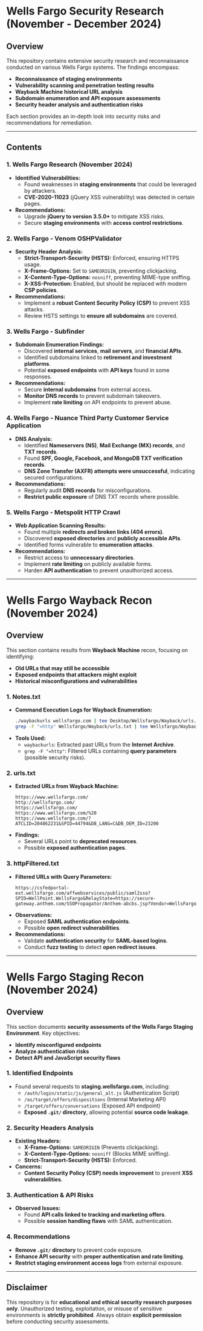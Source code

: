 # Wells Fargo Security Research (November - December 2024)

## Overview
This repository contains extensive security research and reconnaissance conducted on various Wells Fargo systems. The findings encompass:
- **Reconnaissance of staging environments**
- **Vulnerability scanning and penetration testing results**
- **Wayback Machine historical URL analysis**
- **Subdomain enumeration and API exposure assessments**
- **Security header analysis and authentication risks**

Each section provides an in-depth look into security risks and recommendations for remediation.

---

## Contents

### 1. Wells Fargo Research (November 2024)
- **Identified Vulnerabilities:**
  - Found weaknesses in **staging environments** that could be leveraged by attackers.
  - **CVE-2020-11023** (jQuery XSS vulnerability) was detected in certain pages.
- **Recommendations:**
  - Upgrade **jQuery to version 3.5.0+** to mitigate XSS risks.
  - Secure **staging environments** with **access control restrictions**.

### 2. Wells Fargo - Venom OSHPValidator
- **Security Header Analysis:**
  - **Strict-Transport-Security (HSTS):** Enforced, ensuring HTTPS usage.
  - **X-Frame-Options:** Set to `SAMEORIGIN`, preventing clickjacking.
  - **X-Content-Type-Options:** `nosniff`, preventing MIME-type sniffing.
  - **X-XSS-Protection:** Enabled, but should be replaced with modern **CSP policies**.
- **Recommendations:**
  - Implement a **robust Content Security Policy (CSP)** to prevent XSS attacks.
  - Review HSTS settings to **ensure all subdomains** are covered.

### 3. Wells Fargo - Subfinder
- **Subdomain Enumeration Findings:**
  - Discovered **internal services**, **mail servers**, and **financial APIs**.
  - Identified subdomains linked to **retirement and investment platforms**.
  - Potential **exposed endpoints** with **API keys** found in some responses.
- **Recommendations:**
  - Secure **internal subdomains** from external access.
  - **Monitor DNS records** to prevent subdomain takeovers.
  - Implement **rate limiting** on API endpoints to prevent abuse.

### 4. Wells Fargo - Nuance Third Party Customer Service Application
- **DNS Analysis:**
  - Identified **Nameservers (NS)**, **Mail Exchange (MX) records**, and **TXT records**.
  - Found **SPF, Google, Facebook, and MongoDB TXT verification records**.
  - **DNS Zone Transfer (AXFR) attempts were unsuccessful**, indicating secured configurations.
- **Recommendations:**
  - Regularly audit **DNS records** for misconfigurations.
  - **Restrict public exposure** of DNS TXT records where possible.

### 5. Wells Fargo - Metspolit HTTP Crawl
- **Web Application Scanning Results:**
  - Found multiple **redirects and broken links (404 errors)**.
  - Discovered **exposed directories** and **publicly accessible APIs**.
  - Identified forms vulnerable to **enumeration attacks**.
- **Recommendations:**
  - Restrict access to **unnecessary directories**.
  - Implement **rate limiting** on publicly available forms.
  - Harden **API authentication** to prevent unauthorized access.

---

# Wells Fargo Wayback Recon (November 2024)

## Overview
This section contains results from **Wayback Machine** recon, focusing on identifying:
- **Old URLs that may still be accessible**
- **Exposed endpoints that attackers might exploit**
- **Historical misconfigurations and vulnerabilities**

### 1. Notes.txt
- **Command Execution Logs for Wayback Enumeration:**
  ```bash
  ./waybackurls wellsfargo.com | tee Desktop/Wellsfargo/Wayback/urls.txt
  grep -F "=http" Wellsfargo/Wayback/urls.txt | tee Wellsfargo/Wayback/httpFiltered.txt
  ```
- **Tools Used:**
  - `waybackurls`: Extracted past URLs from the **Internet Archive**.
  - `grep -F "=http"`: Filtered URLs containing **query parameters** (possible security risks).

### 2. urls.txt
- **Extracted URLs from Wayback Machine:**
  ```
  https://www.wellsfargo.com/
  http://wellsfargo.com/
  https://wellsfargo.com/
  https://www.wellsfargo.com/%20
  https://www.wellsfargo.com/?ATCLID=204862231&SPID=44794&DB_LANG=C&DB_OEM_ID=23200
  ```
- **Findings:**
  - Several URLs point to **deprecated resources**.
  - Possible **exposed authentication pages**.

### 3. httpFiltered.txt
- **Filtered URLs with Query Parameters:**
  ```
  https://csfedportal-ext.wellsfargo.com/affwebservices/public/saml2sso?SPID=WellPoint.WellsFargo&RelayState=https://secure-gateway.anthem.com/SSOPropagator/Anthem-abcbs.jsp?Vendor=WellsFargo
  ```
- **Observations:**
  - Exposed **SAML authentication endpoints**.
  - Possible **open redirect vulnerabilities**.
- **Recommendations:**
  - Validate **authentication security** for **SAML-based logins**.
  - Conduct **fuzz testing** to detect **open redirect issues**.

---

# Wells Fargo Staging Recon (November 2024)

## Overview
This section documents **security assessments of the Wells Fargo Staging Environment**. Key objectives:
- **Identify misconfigured endpoints**
- **Analyze authentication risks**
- **Detect API and JavaScript security flaws**

### 1. Identified Endpoints
- Found several requests to **staging.wellsfargo.com**, including:
  - `/auth/login/static/js/general_alt.js` (Authentication Script)
  - `/as/target/offers/dispositions` (Internal Marketing API)
  - `/target/offers/conversations` (Exposed API endpoint)
  - **Exposed `.git/` directory**, allowing potential **source code leakage**.

### 2. Security Headers Analysis
- **Existing Headers:**
  - **X-Frame-Options:** `SAMEORIGIN` (Prevents clickjacking).
  - **X-Content-Type-Options:** `nosniff` (Blocks MIME sniffing).
  - **Strict-Transport-Security (HSTS):** Enforced.
- **Concerns:**
  - **Content Security Policy (CSP) needs improvement** to prevent **XSS vulnerabilities**.

### 3. Authentication & API Risks
- **Observed Issues:**
  - Found **API calls linked to tracking and marketing offers**.
  - Possible **session handling flaws** with SAML authentication.

### 4. Recommendations
- **Remove `.git/` directory** to prevent code exposure.
- **Enhance API security** with **proper authentication and rate limiting**.
- **Restrict staging environment access logs** from external exposure.

---

## Disclaimer
This repository is for **educational and ethical security research purposes only**. Unauthorized testing, exploitation, or misuse of sensitive environments is **strictly prohibited**. Always obtain **explicit permission** before conducting security assessments.


